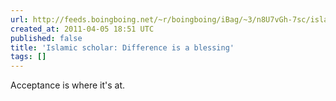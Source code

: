 ```yaml
---
url: http://feeds.boingboing.net/~r/boingboing/iBag/~3/n8U7vGh-7sc/islamic-scholar-diff.html
created_at: 2011-04-05 18:51 UTC
published: false
title: 'Islamic scholar: Difference is a blessing'
tags: []
---
```


Acceptance is where it's at.

